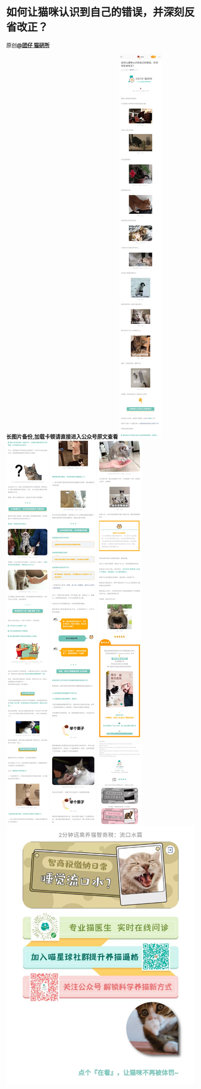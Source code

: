 # 如何让猫咪认识到自己的错误，并深刻反省改正？
原创[**@团仔 猫研所**](https://mp.weixin.qq.com/s/n8xBPzsRWBl8X9ZSiUFfyQ)

**长图片备份,加载卡顿请直接进入公众号原文查看**
![如何让猫咪认识到自己的错误，并深刻反省改正？1](图片存档/如何让猫咪认识到自己的错误，并深刻反省改正？1.jpg)
![如何让猫咪认识到自己的错误，并深刻反省改正？2](图片存档/如何让猫咪认识到自己的错误，并深刻反省改正？2.jpg)
![如何让猫咪认识到自己的错误，并深刻反省改正？3](图片存档/如何让猫咪认识到自己的错误，并深刻反省改正？3.jpg)
![如何让猫咪认识到自己的错误，并深刻反省改正？4](图片存档/如何让猫咪认识到自己的错误，并深刻反省改正？4.jpg)
![如何让猫咪认识到自己的错误，并深刻反省改正？5](图片存档/如何让猫咪认识到自己的错误，并深刻反省改正？5.jpg)